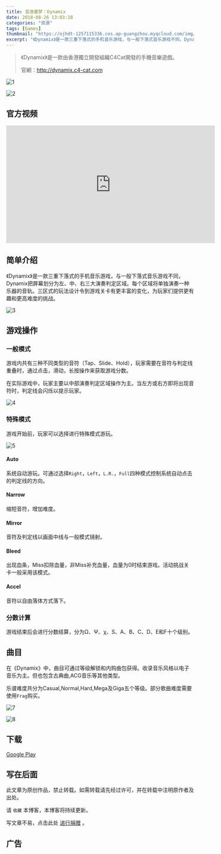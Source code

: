```yaml
---
title: 音游噩梦：Dynamix
date: 2018-08-26 13:03:18
categories: "资源"
tags: [Games]
thumbnail: "https://ojhdt-1257115336.cos.ap-guangzhou.myqcloud.com/img/20180826/0.png"
excerpt: "《Dynamix》是一款三重下落式的手机音乐游戏，与一般下落式音乐游戏不同，Dynamix把屏幕划分为左、中、右三大演奏判定区域。每个区域将单独演奏一种乐器的音轨。三区式的玩法设计令到游戏关卡有更丰富的变化，为玩家们提供更有趣和更高难度的挑战。"
---
```

>《Dynamix》是一款由香港獨立開發組織C4Cat開發的手機音樂遊戲。
>
>官網：http://dynamix.c4-cat.com

![1](https://ojhdt-1257115336.cos.ap-guangzhou.myqcloud.com/img/20180826/1.png)

![2](https://ojhdt-1257115336.cos.ap-guangzhou.myqcloud.com/img/20180826/2.png)

## 官方视频

<iframe width="560" height="315" src="https://www.youtube.com/embed/Dph6gHJB7SI?rel=0" frameborder="0" allow="autoplay; encrypted-media" allowfullscreen></iframe>

## 简单介绍

《Dynamix》是一款三重下落式的手机音乐游戏，与一般下落式音乐游戏不同，Dynamix把屏幕划分为左、中、右三大演奏判定区域。每个区域将单独演奏一种乐器的音轨。三区式的玩法设计令到游戏关卡有更丰富的变化，为玩家们提供更有趣和更高难度的挑战。

![3](https://ojhdt-1257115336.cos.ap-guangzhou.myqcloud.com/img/20180826/3.png)

## 游戏操作

### 一般模式

游戏内共有三种不同类型的音符（Tap、Slide、Hold），玩家需要在音符与判定线重叠时，通过点击，滑动，长按操作来获取游戏分数。

在实际游戏中，玩家主要以中部演奏判定区域操作为主。当左方或右方即将出现音符时，判定线会闪烁以提示玩家。

![4](https://ojhdt-1257115336.cos.ap-guangzhou.myqcloud.com/img/20180826/4.png)

### 特殊模式

游戏开始前，玩家可以选择进行特殊模式游玩。

![5](https://ojhdt-1257115336.cos.ap-guangzhou.myqcloud.com/img/20180826/5.png)

#### Auto

系统自动游玩。可通过选择`Right`，`Left`，`L.R.`，`Full`四种模式控制系统自动点击的判定线的方向。

#### Narrow

缩短音符，增加难度。

#### Mirror

音符及判定线以画面中线与一般模式镜射。

#### Bleed

出现血条，Miss扣除血量，非Miss补充血量，血量为0时结束游戏。活动挑战关卡一般采用该模式。

#### Accel

音符以自由落体方式落下。

### 分数计算

游戏结束后会进行分数结算，分为Ω、Ψ、χ、S、A、B、C、D、E和F十个级别。


## 曲目

在《Dynamix》中，曲目可通过等级解锁和内购曲包获得。收录音乐风格以电子音乐为主。但也包含古典曲,ACG音乐等其他类型。


乐谱难度共分为Casual,Normal,Hard,Mega及Giga五个等级。部分歌曲难度需要使用`Frag`购买。

![7](https://ojhdt-1257115336.cos.ap-guangzhou.myqcloud.com/img/20180826/7.png)

![8](https://ojhdt-1257115336.cos.ap-guangzhou.myqcloud.com/img/20180826/8.png)

## 下载
[Google Play](https://play.google.com/store/apps/details?id=com.c4cat.dynamix)

## 写在后面
此文章为原创作品，禁止转载。如需转载请先经过许可，并在转载中注明原作者及出处。

请 `收藏` 本博客，本博客将持续更新。

写文章不易，点击此处 <a data-fancybox data-src="#modal" href="javascript:;" >进行捐赠</a> 。



 <div style="display: none;" id="modal" > 
 <h2>捐赠</h2> 
 <p>写文章不易，请我喝一杯咖啡吧~ <br>
 <img src="https://ojhdt.club/alipay.png" width="240" height="364" alt="支付宝" /> <img src="https://ojhdt.club/wechat.png" width="240" height="364" alt="微信" /> <br>

点击<a href="https://ojhdt.club/donate">此处</a>前往捐赠详情页。
 </p> 
 </div> 


## 广告
<script async src="//pagead2.googlesyndication.com/pagead/js/adsbygoogle.js"></script>
<ins class="adsbygoogle"
     style="display:block; text-align:center;"
     data-ad-layout="in-article"
     data-ad-format="fluid"
     data-ad-client="ca-pub-1043177129475579"
     data-ad-slot="7254716173"></ins>
<script>
     (adsbygoogle = window.adsbygoogle || []).push({});
</script>
